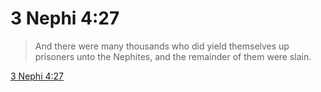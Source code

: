 # 3 Nephi 4:27

> And there were many thousands who did yield themselves up prisoners unto the Nephites, and the remainder of them were slain.

[3 Nephi 4:27](https://www.churchofjesuschrist.org/study/scriptures/bofm/3-ne/4?lang=eng&id=p27#p27)


